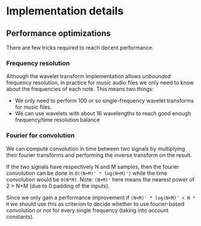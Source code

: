 # Implementation details

## Performance optimizations

There are few tricks required to reach decent performance.

### Frequency resolution

Although the wavelet transform implementation allows *unbounded* frequency resolution, in practice for music audio
files we only need to know about the frequencies of each note. This means two things:

- We only need to perform 100 or so single-frequency wavelet transforms for music files.
- We can use wavelets with about 16 wavelengths to reach good enough frequency/time resolution balance

### Fourier for convolution

We can compute convolution in time between two signals by multiplying their fourier transforms and performing the
inverse transform on the result.

If the two signals have respectively N and M samples, then the fourier convolution can be done
in `O((N+M)' * log(N+M)')` while the time convolution would be `O(N*M)`. Note: `(N+M)'` here means the nearest power of
2 > N+M (due to 0 padding of the inputs).

Since we only gain a performance improvement if `(N+M)' * log(N+M)' < N * M` we should use this as criterion to decide
whether to use fourier-based convolution or not for every single frequency (taking into account constants).
